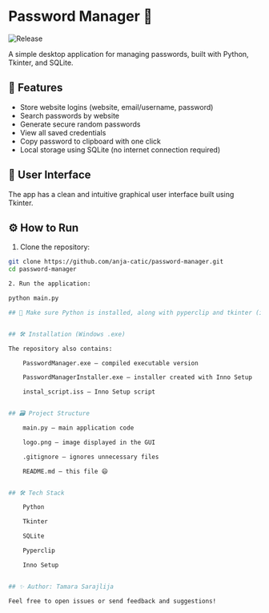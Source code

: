 # Password Manager 🔐

![Release](https://img.shields.io/github/v/release/anja-catic/password-manager?label=Release&style=for-the-badge)

A simple desktop application for managing passwords, built with Python, Tkinter, and SQLite.

## 🧠 Features

- Store website logins (website, email/username, password)
- Search passwords by website
- Generate secure random passwords
- View all saved credentials
- Copy password to clipboard with one click
- Local storage using SQLite (no internet connection required)

## 📸 User Interface

The app has a clean and intuitive graphical user interface built using Tkinter.

## ⚙️ How to Run

1. Clone the repository:

```bash
git clone https://github.com/anja-catic/password-manager.git
cd password-manager

2. Run the application:

python main.py

## 📌 Make sure Python is installed, along with pyperclip and tkinter (included with Python by default).


## 🛠 Installation (Windows .exe)

The repository also contains:

    PasswordManager.exe – compiled executable version

    PasswordManagerInstaller.exe – installer created with Inno Setup

    instal_script.iss – Inno Setup script


## 🗃 Project Structure

    main.py – main application code

    logo.png – image displayed in the GUI

    .gitignore – ignores unnecessary files

    README.md – this file 😄


## 🛠 Tech Stack

    Python

    Tkinter

    SQLite

    Pyperclip

    Inno Setup


## ✨ Author: Tamara Sarajlija

Feel free to open issues or send feedback and suggestions!
